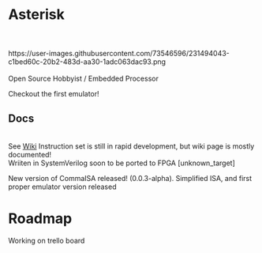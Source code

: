 # Asterisk
<br>
<br>
<img>https://user-images.githubusercontent.com/73546596/231494043-c1bed60c-20b2-483d-aa30-1adc063dac93.png</img>
<br>
<br>
Open Source Hobbyist / Embedded Processor

Checkout the first emulator! 

## Docs
<br>
See <a href="https://github.com/trrsrobotics/Asterisk/wiki">Wiki</a>
Instruction set is still in rapid development, but wiki page is mostly documented!
<br>
Wriiten in SystemVerilog soon to be ported to FPGA [unknown_target]

New version of CommaISA released! (0.0.3-alpha). Simplified ISA, and first proper emulator version released

# Roadmap

Working on trello board
